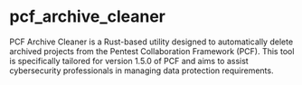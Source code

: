 # pcf_archive_cleaner
PCF Archive Cleaner is a Rust-based utility designed to automatically delete archived projects from the Pentest Collaboration Framework (PCF). This tool is specifically tailored for version 1.5.0 of PCF and aims to assist cybersecurity professionals in managing data protection requirements.
